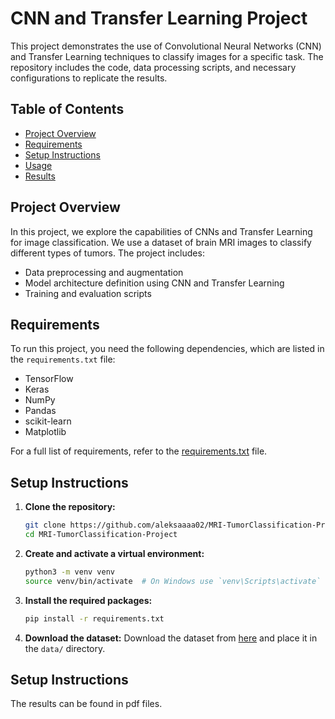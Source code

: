 # CNN and Transfer Learning Project

This project demonstrates the use of Convolutional Neural Networks (CNN) and Transfer Learning techniques to classify images for a specific task. The repository includes the code, data processing scripts, and necessary configurations to replicate the results.

## Table of Contents

- [Project Overview](#project-overview)
- [Requirements](#requirements)
- [Setup Instructions](#setup-instructions)
- [Usage](#usage)
- [Results](#results)

## Project Overview

In this project, we explore the capabilities of CNNs and Transfer Learning for image classification. We use a dataset of brain MRI images to classify different types of tumors. The project includes:
- Data preprocessing and augmentation
- Model architecture definition using CNN and Transfer Learning
- Training and evaluation scripts

## Requirements

To run this project, you need the following dependencies, which are listed in the `requirements.txt` file:
- TensorFlow
- Keras
- NumPy
- Pandas
- scikit-learn
- Matplotlib

For a full list of requirements, refer to the [requirements.txt](requirements.txt) file.

## Setup Instructions

1. **Clone the repository:**
    ```bash
    git clone https://github.com/aleksaaaa02/MRI-TumorClassification-Project
    cd MRI-TumorClassification-Project
    ```

2. **Create and activate a virtual environment:**
    ```bash
    python3 -m venv venv
    source venv/bin/activate  # On Windows use `venv\Scripts\activate`
    ```

3. **Install the required packages:**
    ```bash
    pip install -r requirements.txt
    ```

4. **Download the dataset:**
    Download the dataset from [here](https://link-to-dataset) and place it in the `data/` directory.

## Setup Instructions

The results can be found in pdf files.
